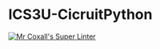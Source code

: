 # ICS3U-CicruitPython

[![Mr Coxall's Super Linter](https://github.com/venika-sem/ICS3U-CicruitPython/workflows/Mr%20Coxall's%20Super%20Linter/badge.svg)](https://github.com/venika-sem/ICS3U-CicruitPython/actions/)
